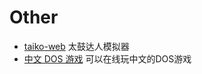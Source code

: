 # Other

- [taiko-web](https://taiko.bui.pm/ )
太鼓达人模拟器
- [中文 DOS 游戏](https://dos.zczc.cz/)
可以在线玩中文的DOS游戏